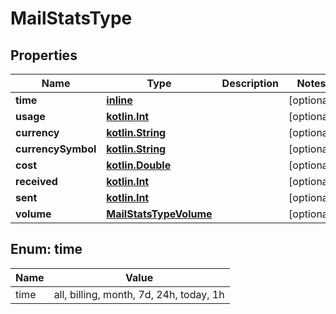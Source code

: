 # MailStatsType

## Properties
Name | Type | Description | Notes
------------ | ------------- | ------------- | -------------
**time** | [**inline**](#Time) |  |  [optional]
**usage** | [**kotlin.Int**](.md) |  |  [optional]
**currency** | [**kotlin.String**](.md) |  |  [optional]
**currencySymbol** | [**kotlin.String**](.md) |  |  [optional]
**cost** | [**kotlin.Double**](.md) |  |  [optional]
**received** | [**kotlin.Int**](.md) |  |  [optional]
**sent** | [**kotlin.Int**](.md) |  |  [optional]
**volume** | [**MailStatsTypeVolume**](MailStatsTypeVolume.md) |  |  [optional]

<a name="Time"></a>
## Enum: time
Name | Value
---- | -----
time | all, billing, month, 7d, 24h, today, 1h
